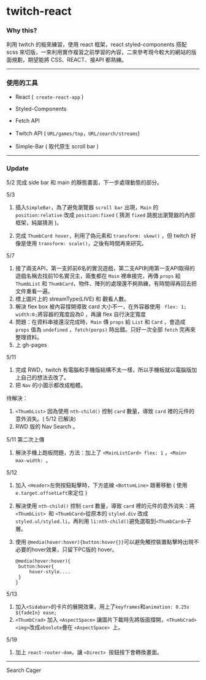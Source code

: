 # twitch-react



### Why this?

利用 twitch 的板來練習，使用 react 框架，react styled-components 搭配 scss 來切版，一來利用實作複習之前學習的內容，二來參考現今較大的網站的版面規劃，期望能將 CSS、REACT、接API 都熟練。

---------



### 使用的工具

- React (` create-react-app` )

- Styled-Components

- Fetch API
- Twitch API ( `URL/games/top`，`URL/search/streams`)
- Simple-Bar ( 取代原生 scroll bar )

------



### Update 

5/2 完成 side bar 和 main 的靜態畫面，下一步處理動態的部分。

5/3 

1. 插入`SimpleBar`，為了避免瀏覽器 `scroll bar` 出現，`Main` 的 `position:relative` 改成 `position:fixed` ( 猜測 `fixed` 跳脫出瀏覽器的內部框架，純屬猜測 )。  

2. 完成 `ThumbCard hover`，利用了偽元素和 `transform: skew()` ，但 twitch 好像是使用 `transform: scale()`，之後有時間再來研究。

5/7  

1. 接了兩支API，第一支抓前6名的實況遊戲，第二支API利用第一支API取得的遊戲名稱去找前10名實況主，兩隻都在 `Main` 裡串接完，再傳 `props` 給 `ThumbList` 和 `ThumbCard`，物件、陣列的處理還不夠熟練，有時間得再回去把文件重看一遍。 
2. 標上圖片上的 streamType(LIVE) 和 觀看人數。
3. 解決 flex box 被內容撐開導致 card 大小不一，在外容器使用 ` flex: 1; width:0;`將容器的寬度設為0 ，再讓 flex 自行決定寬度
4. 問題：在資料串接還沒完成時，`Main` 傳 `props` 給 `List` 和 `Card` ，會造成 `props` 值為 `undefined` ，`fetch(porps)` 時出錯。只好一次全部 `fetch` 完再來整理資料。
5. 上 gh-pages

5/11

1. 完成 RWD，twitch 有電腦和手機版結構不太一樣，所以手機板就以電腦版加上自己的想法去改了。
2. 把 `Nav` 的小圖示都改成粗體。

待解決：

1. `<ThumbList>` 因為使用 `nth-child()` 控制 `card` 數量，導致 `card` 裡的元件的意外消失。( 5/12 已解決)
2. RWD 版的 Nav Search 。

5/11 第二次上傳

1. 解決手機上跑板問題，方法：加上了 `<MainListCard> flex: 1` ，`<Main> max-width: `。

 5/12 

1. 加入 `<Header>`左側按鈕點擊時，下方底線 `<BottomLine>` 跟著移動 ( 使用`e.target.offsetLeft`來定位 ) 

2. 解決使用 `nth-child()` 控制 `card` 數量，導致 `card` 裡的元件的意外消失：將 `<ThumbList> `和 `<ThumbCard>`從原本的 `styled.div` 改成 `styled.ul/styled.li`，再利用 `li:nth-child()`避免選取到`<ThumbCard>`子層。

3. 使用 `@media(hover:hover){button:hover{}}`可以避免觸控裝置點擊時出現不必要的hover效果，只留下PC版的 hover。

   ```
   @media(hover:hover){
   	button:hover{
   		hover-style....
   	}
   }
   ```

5/13

1. 加入`<Sidabar>`的卡片的展開效果，用上了`keyframes`和`animation: 0.25s ${fadeIn} ease;`
2. `<ThumbCrad>` 加入 `<AspectSpace>`  讓圖片下載時先將版面撐開，`<ThumbCrad><img>`改成`absolute`疊在 `<AspectSpace> `上。

5/19

1. 加上 `react-router-dom`，讓 `<Direct> `按鈕按下會轉換畫面。

------



Search Cager